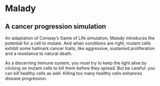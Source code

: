 # Malady
## A cancer progression simulation
An adaptation of Conway’s Game of Life simulation, Malady introduces the potential for a cell to mutate. And when conditions are right, mutant cells exhibit some hallmark cancer traits, like aggressive, sustained proliferation and a resistance to natural death.

As a discerning immune system, you must try to keep the light alive by clicking on mutant cells to kill them before they spread. But be careful: you can kill healthy cells as well. Killing too many healthy cells enhances disease progression. 
